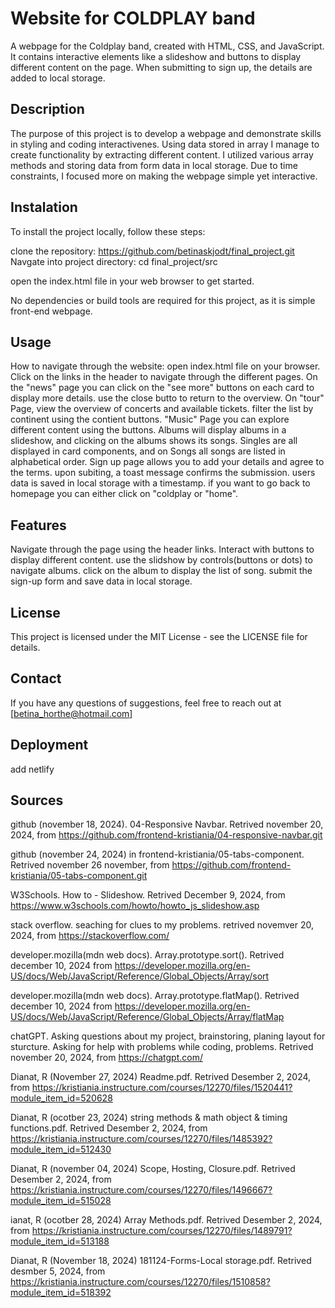 # Website for COLDPLAY band

A webpage for the Coldplay band, created with HTML, CSS, and JavaScript. It contains interactive elements like a slideshow and buttons to display different content on the page. When submitting to sign up, the details are added to local storage.

## Description

The purpose of this project is to develop a webpage and demonstrate skills in styling and coding interactivenes. Using data stored in array I manage to create functionality by extracting different content. I utilized various array methods and storing data from form data in local storage. Due to time constraints, I focused more on making the webpage simple yet interactive.

## Instalation

To install the project locally, follow these steps:

clone the repository: https://github.com/betinaskjodt/final_project.git
Navgate into project directory:
cd final_project/src

open the index.html file in your web browser to get started.

No dependencies or build tools are required for this project, as it is simple front-end webpage.

## Usage

How to navigate through the website:
open index.html file on your browser.
Click on the links in the header to navigate through the different pages.
On the "news" page you can click on the "see more" buttons on each card to display more details. use the close butto to return to the overview.
On "tour" Page, view the overview of concerts and available tickets. filter the list by continent using the contient buttons.
"Music" Page you can explore different content using the buttons. Albums will display albums in a slideshow, and clicking on the albums shows its songs. Singles are all displayed in card components, and on Songs all songs are listed in alphabetical order.
Sign up page allows you to add your details and agree to the terms. upon subiting, a toast message confirms the submission. users data is saved in local storage with a timestamp.
if you want to go back to homepage you can either click on "coldplay or "home".

## Features

Navigate through the page using the header links.
Interact with buttons to display different content.
use the slidshow by controls(buttons or dots) to navigate albums. click on the album to display the list of song.
submit the sign-up form and save data in local storage.

## License

This project is licensed under the MIT License - see the LICENSE file for details.

## Contact

If you have any questions of suggestions, feel free to reach out at [betina_horthe@hotmail.com]

## Deployment

add netlify

## Sources

github (november 18, 2024). 04-Responsive Navbar. Retrived november 20, 2024, from https://github.com/frontend-kristiania/04-responsive-navbar.git

github (november 24, 2024) in frontend-kristiania/05-tabs-component. Retrived november 26 november, from https://github.com/frontend-kristiania/05-tabs-component.git

W3Schools. How to - Slideshow. Retrived December 9, 2024, from https://www.w3schools.com/howto/howto_js_slideshow.asp

stack overflow. seaching for clues to my problems. retrived novemver 20, 2024, from https://stackoverflow.com/

developer.mozilla(mdn web docs). Array.prototype.sort(). Retrived december 10, 2024 from https://developer.mozilla.org/en-US/docs/Web/JavaScript/Reference/Global_Objects/Array/sort

developer.mozilla(mdn web docs). Array.prototype.flatMap(). Retrived december 10, 2024 from https://developer.mozilla.org/en-US/docs/Web/JavaScript/Reference/Global_Objects/Array/flatMap

chatGPT. Asking questions about my project, brainstoring, planing layout for sturcture. Asking for help with problems while coding, problems. Retrived november 20, 2024, from https://chatgpt.com/

Dianat, R (November 27, 2024) Readme.pdf. Retrived Desember 2, 2024, from https://kristiania.instructure.com/courses/12270/files/1520441?module_item_id=520628

Dianat, R (ocotber 23, 2024) string methods & math object & timing functions.pdf. Retrived Desember 2, 2024, from https://kristiania.instructure.com/courses/12270/files/1485392?module_item_id=512430

Dianat, R (november 04, 2024) Scope, Hosting, Closure.pdf. Retrived Desember 2, 2024, from https://kristiania.instructure.com/courses/12270/files/1496667?module_item_id=515028

ianat, R (ocotber 28, 2024) Array Methods.pdf. Retrived Desember 2, 2024, from https://kristiania.instructure.com/courses/12270/files/1489791?module_item_id=513188

Dianat, R (November 18, 2024) 181124-Forms-Local storage.pdf. Retrived desmber 5, 2024, from https://kristiania.instructure.com/courses/12270/files/1510858?module_item_id=518392
